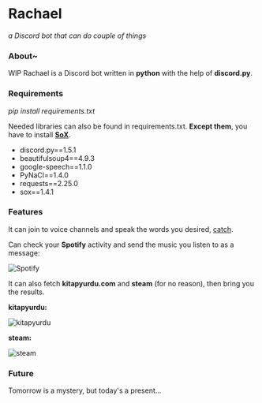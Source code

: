 # Rachael
*a Discord bot that can do couple of things*

### About~
WIP Rachael is a Discord bot written in **python** with the help of **discord.py**.

### Requirements
*pip install requirements.txt*

Needed libraries can also be found in requirements.txt.
**Except them**, you have to install **[SoX](http://sox.sourceforge.net)**.
- discord.py==1.5.1
- beautifulsoup4==4.9.3
- google-speech==1.1.0
- PyNaCl==1.4.0
- requests==2.25.0
- sox==1.4.1

### Features
It can join to voice channels and speak the words you desired,
[catch](https://www.youtube.com/watch?v=ACd_pQvEuWo).

Can check your **Spotify** activity and send the music you listen to as a message:

![Spotify](https://github.com/nikneym/img_repo/blob/main/spotify.gif)




It can also fetch **kitapyurdu.com** and **steam** (for no reason), then bring you the results.

**kitapyurdu:**

![kitapyurdu](https://github.com/nikneym/img_repo/blob/main/kitapyurdu.gif)

**steam:**

![steam](https://github.com/nikneym/img_repo/blob/main/steam.gif)

### Future
Tomorrow is a mystery, but today's a present...
